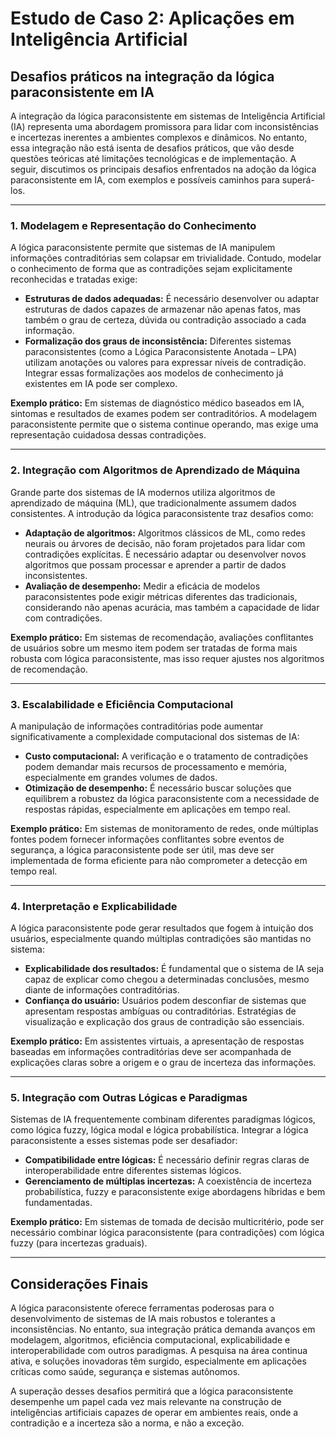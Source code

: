 
# Estudo de Caso 2: Aplicações em Inteligência Artificial

## Desafios práticos na integração da lógica paraconsistente em IA

A integração da lógica paraconsistente em sistemas de Inteligência Artificial (IA) representa uma abordagem promissora para lidar com inconsistências e incertezas inerentes a ambientes complexos e dinâmicos. No entanto, essa integração não está isenta de desafios práticos, que vão desde questões teóricas até limitações tecnológicas e de implementação. A seguir, discutimos os principais desafios enfrentados na adoção da lógica paraconsistente em IA, com exemplos e possíveis caminhos para superá-los.

---

### 1. **Modelagem e Representação do Conhecimento**

A lógica paraconsistente permite que sistemas de IA manipulem informações contraditórias sem colapsar em trivialidade. Contudo, modelar o conhecimento de forma que as contradições sejam explicitamente reconhecidas e tratadas exige:

- **Estruturas de dados adequadas:** É necessário desenvolver ou adaptar estruturas de dados capazes de armazenar não apenas fatos, mas também o grau de certeza, dúvida ou contradição associado a cada informação.
- **Formalização dos graus de inconsistência:** Diferentes sistemas paraconsistentes (como a Lógica Paraconsistente Anotada – LPA) utilizam anotações ou valores para expressar níveis de contradição. Integrar essas formalizações aos modelos de conhecimento já existentes em IA pode ser complexo.

**Exemplo prático:** Em sistemas de diagnóstico médico baseados em IA, sintomas e resultados de exames podem ser contraditórios. A modelagem paraconsistente permite que o sistema continue operando, mas exige uma representação cuidadosa dessas contradições.

---

### 2. **Integração com Algoritmos de Aprendizado de Máquina**

Grande parte dos sistemas de IA modernos utiliza algoritmos de aprendizado de máquina (ML), que tradicionalmente assumem dados consistentes. A introdução da lógica paraconsistente traz desafios como:

- **Adaptação de algoritmos:** Algoritmos clássicos de ML, como redes neurais ou árvores de decisão, não foram projetados para lidar com contradições explícitas. É necessário adaptar ou desenvolver novos algoritmos que possam processar e aprender a partir de dados inconsistentes.
- **Avaliação de desempenho:** Medir a eficácia de modelos paraconsistentes pode exigir métricas diferentes das tradicionais, considerando não apenas acurácia, mas também a capacidade de lidar com contradições.

**Exemplo prático:** Em sistemas de recomendação, avaliações conflitantes de usuários sobre um mesmo item podem ser tratadas de forma mais robusta com lógica paraconsistente, mas isso requer ajustes nos algoritmos de recomendação.

---

### 3. **Escalabilidade e Eficiência Computacional**

A manipulação de informações contraditórias pode aumentar significativamente a complexidade computacional dos sistemas de IA:

- **Custo computacional:** A verificação e o tratamento de contradições podem demandar mais recursos de processamento e memória, especialmente em grandes volumes de dados.
- **Otimização de desempenho:** É necessário buscar soluções que equilibrem a robustez da lógica paraconsistente com a necessidade de respostas rápidas, especialmente em aplicações em tempo real.

**Exemplo prático:** Em sistemas de monitoramento de redes, onde múltiplas fontes podem fornecer informações conflitantes sobre eventos de segurança, a lógica paraconsistente pode ser útil, mas deve ser implementada de forma eficiente para não comprometer a detecção em tempo real.

---

### 4. **Interpretação e Explicabilidade**

A lógica paraconsistente pode gerar resultados que fogem à intuição dos usuários, especialmente quando múltiplas contradições são mantidas no sistema:

- **Explicabilidade dos resultados:** É fundamental que o sistema de IA seja capaz de explicar como chegou a determinadas conclusões, mesmo diante de informações contraditórias.
- **Confiança do usuário:** Usuários podem desconfiar de sistemas que apresentam respostas ambíguas ou contraditórias. Estratégias de visualização e explicação dos graus de contradição são essenciais.

**Exemplo prático:** Em assistentes virtuais, a apresentação de respostas baseadas em informações contraditórias deve ser acompanhada de explicações claras sobre a origem e o grau de incerteza das informações.

---

### 5. **Integração com Outras Lógicas e Paradigmas**

Sistemas de IA frequentemente combinam diferentes paradigmas lógicos, como lógica fuzzy, lógica modal e lógica probabilística. Integrar a lógica paraconsistente a esses sistemas pode ser desafiador:

- **Compatibilidade entre lógicas:** É necessário definir regras claras de interoperabilidade entre diferentes sistemas lógicos.
- **Gerenciamento de múltiplas incertezas:** A coexistência de incerteza probabilística, fuzzy e paraconsistente exige abordagens híbridas e bem fundamentadas.

**Exemplo prático:** Em sistemas de tomada de decisão multicritério, pode ser necessário combinar lógica paraconsistente (para contradições) com lógica fuzzy (para incertezas graduais).

---

## Considerações Finais

A lógica paraconsistente oferece ferramentas poderosas para o desenvolvimento de sistemas de IA mais robustos e tolerantes a inconsistências. No entanto, sua integração prática demanda avanços em modelagem, algoritmos, eficiência computacional, explicabilidade e interoperabilidade com outros paradigmas. A pesquisa na área continua ativa, e soluções inovadoras têm surgido, especialmente em aplicações críticas como saúde, segurança e sistemas autônomos.

A superação desses desafios permitirá que a lógica paraconsistente desempenhe um papel cada vez mais relevante na construção de inteligências artificiais capazes de operar em ambientes reais, onde a contradição e a incerteza são a norma, e não a exceção.
```
